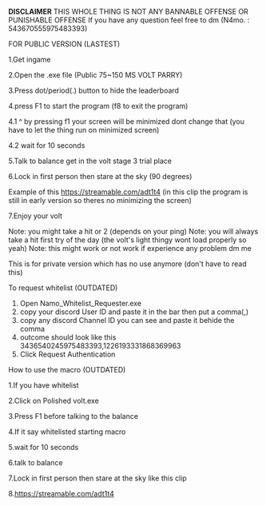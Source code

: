 **DISCLAIMER** THIS WHOLE THING IS NOT ANY BANNABLE OFFENSE OR PUNISHABLE OFFENSE 
If you have any question feel free to dm (N4mo. : 543670555975483393)

FOR PUBLIC VERSION (LASTEST)

1.Get ingame

2.Open the .exe file (Public 75~150 MS VOLT PARRY)

3.Press dot/period(.) button to hide the leaderboard

4.press F1 to start the program (f8 to exit the program)

 4.1 ^ by pressing f1 your screen will be minimized dont change that (you have to let the thing run on minimized screen)
 
 4.2 wait for 10 seconds
 
5.Talk to balance get in the volt stage 3 trial place

6.Lock in first person then stare at the sky (90 degrees)

 Example of this https://streamable.com/adt1t4 (in this clip the program is still in early version so theres no minimizing the screen)
 
7.Enjoy your volt

Note: you might take a hit or 2 (depends on your ping)
Note: you will always take a hit first try of the day (the volt's light thingy wont load properly so yeah)
Note: this might work or not work if experience any problem dm me














This is for private version which has no use anymore (don't have to read this)


To request whitelist (OUTDATED)
1. Open Namo_Whitelist_Requester.exe
2. copy your discord User ID and paste it in the bar then put a comma(,)
3. copy any discord Channel ID you can see and paste it behide the comma
4. outcome should look like this 3436540245975483393,1226193331868369963
5. Click Request Authentication



How to use the macro (OUTDATED)

1.If you have whitelist

2.Click on Polished volt.exe

3.Press F1 before talking to the balance

4.If it say whitelisted starting macro

5.wait for 10 seconds

6.talk to balance

7.Lock in first person then stare at the sky like this clip

8.https://streamable.com/adt1t4


